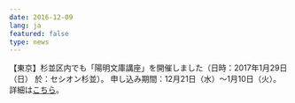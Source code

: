 ```yaml
---
date: 2016-12-09
lang: ja
featured: false
type: news
---
```

【東京】杉並区内でも「陽明文庫講座」を開催しました（日時：2017年1月29日（日） 於：セシオン杉並）。
申し込み期間：12月21日（水）～1月10日（火）。詳細は<a href="/news/2016/event_20170129yomei.pdf" target="_blank">こちら</a>。
